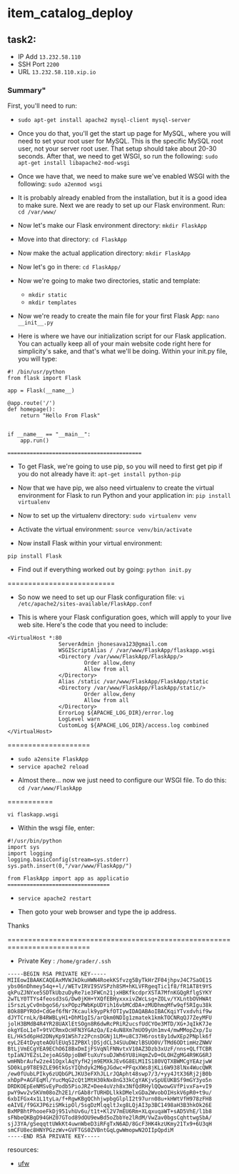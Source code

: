 # item_catalog_deploy

## task2:
* IP Add `13.232.58.110`
* SSH Port `2200`
* URL `13.232.58.110.xip.io`
### Summary"
First, you'll need to run:
* `sudo apt-get install apache2 mysql-client mysql-server`

* Once you do that, you'll get the start up page for MySQL, where you will need to set your root user for MySQL. This is the specific MySQL root user, not your server root user.
That setup should take about 20-30 seconds. After that, we need to get WSGI, so run the following:
`sudo apt-get install libapache2-mod-wsgi`

* Once we have that, we need to make sure we've enabled WSGI with the following:
`sudo a2enmod wsgi`

* It is probably already enabled from the installation, but it is a good idea to make sure.
Next we are ready to set up our Flask environment.
Run:
`cd /var/www/`

* Now let's make our Flask environment directory:
`mkdir FlaskApp`

* Move into that directory:
`cd FlaskApp`

* Now make the actual application directory:
`mkdir FlaskApp`

* Now let's go in there:
`cd FlaskApp/`

* Now we're going to make two directories, static and template:
  - `mkdir static`
  - `mkdir templates`

* Now we're ready to create the main file for your first Flask App:
`nano __init__.py`


* Here is where we have our initialization script for our Flask application. You can actually keep all of your main website code right here for simplicity's sake, and that's what we'll be doing. Within your init.py file, you will type:
```
#! /bin/usr/python
from flask import Flask

app = Flask(__name__)

@app.route('/')
def homepage():
    return "Hello From Flask"


if __name__ == "__main__":
    app.run()

==========================================
```

* To get Flask, we're going to use pip, so you will need to first get pip if you do not already have it:
`apt-get install python-pip`

* Now that we have pip, we also need virtualenv to create the virtual environment for Flask to run Python and your application in:
`pip install virtualenv`

* Now to set up the virtualenv directory:
`sudo virtualenv venv`

* Activate the virtual environment:
`source venv/bin/activate`

* Now install Flask within your virtual environment:

`pip install Flask`

* Find out if everything worked out by going:
`python init.py`

==========================

* So now we need to set up our Flask configuration file:
`vi /etc/apache2/sites-available/FlaskApp.conf`

* This is where your Flask configuration goes, which will apply to your live web site. Here's the code that you need to include:
```
<VirtualHost *:80
                ServerAdmin jhonesava123@gmail.com
                WSGIScriptAlias / /var/www/FlaskApp/flaskapp.wsgi
                <Directory /var/www/FlaskApp/FlaskApp/>
                        Order allow,deny
                        Allow from all
                </Directory>
                Alias /static /var/www/FlaskApp/FlaskApp/static
                <Directory /var/www/FlaskApp/FlaskApp/static/>
                        Order allow,deny
                        Allow from all
                </Directory>
                ErrorLog ${APACHE_LOG_DIR}/error.log
                LogLevel warn
                CustomLog ${APACHE_LOG_DIR}/access.log combined
</VirtualHost>
```

====================

  - `sudo a2ensite FlaskApp`
  - `service apache2 reload`

* Almost there... now we just need to configure our WSGI file. To do this:
`cd /var/www/FlaskApp`

===========

`vi flaskapp.wsgi`

* Within the wsgi file, enter:
```
#!/usr/bin/python
import sys
import logging
logging.basicConfig(stream=sys.stderr)
sys.path.insert(0,"/var/www/FlaskApp/")

from FlaskApp import app as applicatio
================================
```
* `service apache2 restart`


* Then goto your web browser and type the ip address.

Thanks

==========================================================================

* Private Key : `/home/grader/.ssh`
```
-----BEGIN RSA PRIVATE KEY-----
MIIEowIBAAKCAQEAxMVWJkDkuHWN4RoekKSfvzg5ByTkHrZF04jhpvJ4C7SaOE1S
ybs06nDhmey54q++l//WETvIRVI9SVSPzh8SM+hKLVFRgeqTic1f8/fR1AT8t9YS
qkPuZJNYxe5SDTkUbzuDyRe7ie3FWCn21jxHBKfkcdprXSTA7MfnKGQgRflgSYKY
2wTLY0TTYs4feosd3sG/Dw0jKH+YXQfEBHyxxxivZWcLsg+ZOLv/YXLntbOVHWAt
i5rszLyCv0nbgoS6/sxPOpzPWbKpUDYih16vbMCdDA+zMUDhmqMfw9qf5RIgu38k
8Ok8BPYROd+CdGef6fNr7Kcaulk9ypPkfOTIywIDAQABAoIBACKqiYTvxdvhif9w
dJYTCrnLk/B4RWBLyH1+DhM1gIS/arQkm0NDIg1zmatek1kmkTOCNRqQJ7ZeyMFU
jolH3BMdB4R4YR28UAXlEtSOgn8R6dwRcPRiR2ucsfUdCYOe3MTD/XG+JqIkK7Je
okgYEoL1eT+9tVCRmxOcHFN3YGAzQa/Ez4uN8Xm7mUO9yUn1mv4/mwMMopZxp/Iu
EL/Hk5d6pHd2DNyKp91WSh7z2PcnsDGNj1LM+u8C37H6rost8y1dwXEp2PNplk6f
eyL2E4tDyqteAOUlEUq5IZPBXljDSjdCL34SUuDWzlBSUO0V/TMd6ODtimHzZNWV
BtLjVmECgYEA9EChO6I8BxDmIjFSVqNlFNNvtxV10AZ3Dzb3xUzF/nns+QLfTCBR
tpIaNJYEZsL2ejoAGS0pjoBWFtuXuYsuDJWh6YU8iHqmZvD+OLOHZgMG4R9KG6RJ
wmHNbrAufw2ze41OgxlAqYyfH2jm9EMXkJEv6G8ELM1IS180VQTXBWMCgYEAzjwW
SD0kLp9T8E9ZLE96tkGsYIQhdyk2M6gJGdwc+PFqxXWs8jKLi6W938lNx4WucQWR
/ew0fUubLPIky6zUQbGPLJKU3eFXhJLLrJQApht48swp7/3/+yy4JtX36Rj2jB0b
xhDpP+AGFEqMl/YucMqG2cQt1MtH30kNx8nG33kCgYAKjvSpUEUKBSf9mGY3yo5n
DRDKOEpEeNMSvEyPodb5PioJRZ+Dee4uVzh8x3NfQdRHylQQwowGVfPivxFa+vI9
pwY9wv2v5KVm08oZh2E1/rGAb8rTURHDLlkkDMelxGDa2WvobOIHskV6pR0+t9u/
6xbIFGx4x1L1tyLa/f+RgwKBgQChhjwpbgGlplI2t97urn08u+kHWtVfH978zFH8
eAIVE/f9GXJP6ziSMkipOl/5sgDzMlqqltJxg8LQjAI3p3BC1498aH3B3hkOk26E
BxMPBhtPhooeFkDj951vhUv6u/t1t+Kl2V7mEU6Rm+XLqxuqaWT+sAD5VhE/l1b8
sFNbeQKBgD94GHZ07GTod89dOU9ewBd5oZbbYe2lRdM/VwZav0bgsCqhttwgSbA/
sjJ3YA/gSeqqttUWkKt4uwnWbeD3iRFgTxN6AD/8GcF3HK4kzUKmy21Tx9+6U3qH
smCFU8ec8HNYPGzzWv+GVFTGS0ZVBntGqLgwWmopwN2OIIpQpdiM
-----END RSA PRIVATE KEY-----
```

resources: 
* [ufw](https://www.howtoforge.com/tutorial/ufw-uncomplicated-firewall-on-ubuntu-15-04/)
